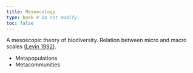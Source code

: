 ```yaml
---
title: Mesoecology
type: book # Do not modify.
toc: false
---
```


A mesoscopic theory of biodiversity. Relation between micro and macro
scales [(Levin 1992)](dx.doi.org/10.2307/1941447).


- Metapopulations
- Metacommunities
